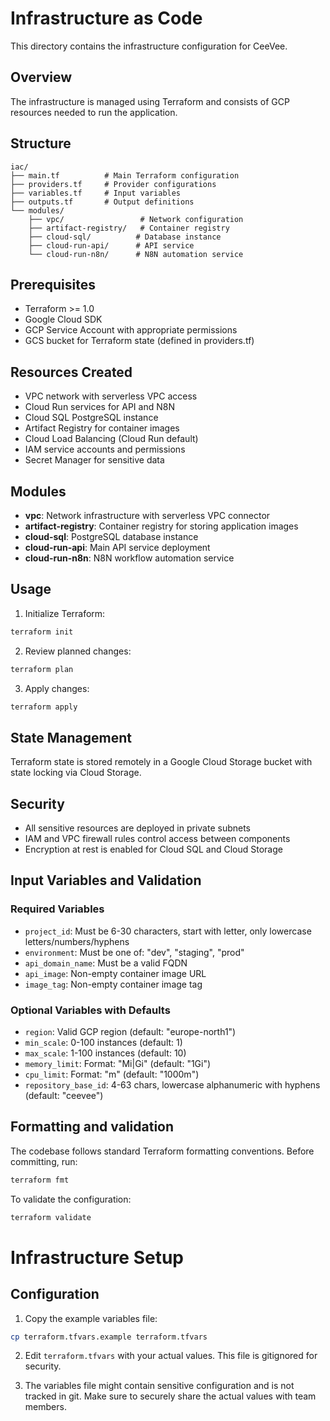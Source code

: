 # Infrastructure as Code

This directory contains the infrastructure configuration for CeeVee.

## Overview

The infrastructure is managed using Terraform and consists of GCP resources needed to run the application.

## Structure

```
iac/
├── main.tf          # Main Terraform configuration
├── providers.tf     # Provider configurations
├── variables.tf     # Input variables
├── outputs.tf       # Output definitions
└── modules/
    ├── vpc/                 # Network configuration
    ├── artifact-registry/   # Container registry
    ├── cloud-sql/          # Database instance
    ├── cloud-run-api/      # API service
    └── cloud-run-n8n/      # N8N automation service
```

## Prerequisites

- Terraform >= 1.0
- Google Cloud SDK
- GCP Service Account with appropriate permissions
- GCS bucket for Terraform state (defined in providers.tf)

## Resources Created

- VPC network with serverless VPC access
- Cloud Run services for API and N8N
- Cloud SQL PostgreSQL instance
- Artifact Registry for container images
- Cloud Load Balancing (Cloud Run default)
- IAM service accounts and permissions
- Secret Manager for sensitive data

## Modules

- **vpc**: Network infrastructure with serverless VPC connector
- **artifact-registry**: Container registry for storing application images
- **cloud-sql**: PostgreSQL database instance
- **cloud-run-api**: Main API service deployment
- **cloud-run-n8n**: N8N workflow automation service

## Usage

1. Initialize Terraform:
```bash
terraform init
```

2. Review planned changes:
```bash
terraform plan
```

3. Apply changes:
```bash
terraform apply
```

## State Management

Terraform state is stored remotely in a Google Cloud Storage bucket with state locking via Cloud Storage.

## Security

- All sensitive resources are deployed in private subnets
- IAM and VPC firewall rules control access between components
- Encryption at rest is enabled for Cloud SQL and Cloud Storage

## Input Variables and Validation

### Required Variables
- `project_id`: Must be 6-30 characters, start with letter, only lowercase letters/numbers/hyphens
- `environment`: Must be one of: "dev", "staging", "prod"
- `api_domain_name`: Must be a valid FQDN
- `api_image`: Non-empty container image URL
- `image_tag`: Non-empty container image tag

### Optional Variables with Defaults
- `region`: Valid GCP region (default: "europe-north1")
- `min_scale`: 0-100 instances (default: 1)
- `max_scale`: 1-100 instances (default: 10)
- `memory_limit`: Format: "<number>Mi|Gi" (default: "1Gi")
- `cpu_limit`: Format: "<number>m" (default: "1000m")
- `repository_base_id`: 4-63 chars, lowercase alphanumeric with hyphens (default: "ceevee")

## Formatting and validation

The codebase follows standard Terraform formatting conventions. Before committing, run:
```bash
terraform fmt
```

To validate the configuration:
```bash
terraform validate
```

# Infrastructure Setup

## Configuration

1. Copy the example variables file:
```bash
cp terraform.tfvars.example terraform.tfvars
```

2. Edit `terraform.tfvars` with your actual values. This file is gitignored for security.

3. The variables file might contain sensitive configuration and is not tracked in git. Make sure to securely share the actual values with team members.

